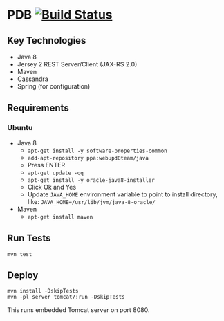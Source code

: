 # PDB [![Build Status](https://travis-ci.org/VictorEDA/pdb.svg?branch=master)](https://travis-ci.org/VictorEDA/pdb)

## Key Technologies
- Java 8
- Jersey 2 REST Server/Client (JAX-RS 2.0)
- Maven
- Cassandra
- Spring (for configuration)

## Requirements
### Ubuntu
- Java 8
  - `apt-get install -y software-properties-common`
  - `add-apt-repository ppa:webupd8team/java`
  - Press ENTER
  - `apt-get update -qq`
  - `apt-get install -y oracle-java8-installer`
  - Click Ok and Yes
  - Update `JAVA_HOME` environment variable to point to install directory, like: `JAVA_HOME=/usr/lib/jvm/java-8-oracle/`
- Maven
  - `apt-get install maven`

## Run Tests
`mvn test`

## Deploy
`mvn install -DskipTests`<br>
`mvn -pl server tomcat7:run -DskipTests`

This runs embedded Tomcat server on port 8080.
